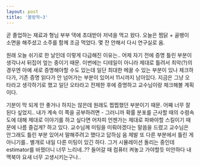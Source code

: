 ```yaml
---
layout: post
title: '봄방학~3'
---
```


곧 졸업하는 재료과 형님 부부 댁에 초대받아 저녁을 먹고 왔다. 오늘은 찜닭 + 골뱅이 소면을 해주셨고 소주를 함께 조금 먹었다. 몇 잔 안해서 다시 연구실로 옴. 


원래 오늘 쉬기로 한 날인데 이렇게 다급해진 이유는.. 어제 자기 전에 증명 틀린 부분이 생각나서 뒤집어 엎는 중이기 때문. 이번에는 디테일이 아니라 제대로 틀려서 최악(?)의 경우엔 아예 새로 증명해야할 수도 있는데 일단 최대한 메꿀 수 있는 부분이 있나 체크하다가, 기존 증명 읽다가 안 넘어가는 부분이 있어서 11시까지 남아있다. 지금은 그냥 오타라고 생각하기로 했고 일단 오타라고 전제한 후에 증명하고 교수님이랑 체크해볼 계획이다. 


기분이 막 되게 안 좋거나 하지는 않은데 원래도 찝찝했던 부분이기 때문. 어째 너무 잘된다 싶었지.. 내가 계속 이 쪽을 공부하려면 - 그러니까 확률 분포를 근사할 때의 수렴속도에 대해 제대로 이야기를 하고 싶다면 어차피 언젠가는 제대로 파봐야할 스킬이기 때문에 나름 즐겁게? 하고 있다. 교수님께 미팅을 미뤄야겠다는 말씀을 드렸고 교수님은 안그래도 틀린 부분 있어서 말해주려고 했다고 답하심 음 제발 또 다른 부분에서 틀린 게 아니기를.. 별개로 내일 다른 미팅이 있긴 하다. 그거 시뮬레이션 돌리는 중인데 estimator를 바꿨더니 너무 느리네..?? 들어갈 때 컴퓨터 켜놓고 가야할듯 미안하다 내 맥북아 요새 너무 고생시키는구나..

